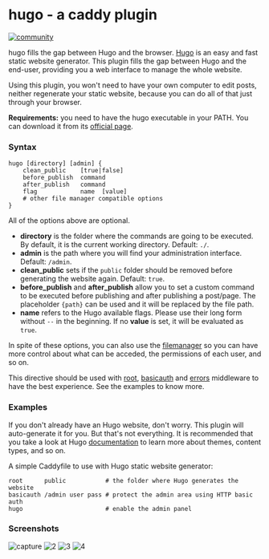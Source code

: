 # hugo - a caddy plugin

[![community](https://img.shields.io/badge/community-forum-ff69b4.svg?style=flat-square)](https://caddy.community)

hugo fills the gap between Hugo and the browser. [Hugo](http://gohugo.io/) is an easy and fast static website generator. This plugin fills the gap between Hugo and the end-user, providing you a web interface to manage the whole website.

Using this plugin, you won't need to have your own computer to edit posts, neither regenerate your static website, because you can do all of that just through your browser.

**Requirements:** you need to have the hugo executable in your PATH. You can download it from its [official page](http://gohugo.io).

### Syntax

```
hugo [directory] [admin] {
    clean_public    [true|false]
    before_publish  command
    after_publish   command
    flag            name  [value]
    # other file manager compatible options
}
```

All of the options above are optional.

* **directory** is the folder where the commands are going to be executed. By default, it is the current working directory. Default: `./`.
* **admin** is the path where you will find your administration interface. Default: `/admin`.
* **clean_public** sets if the `public` folder should be removed before generating the website again. Default: `true`.
* **before_publish** and **after_publish** allow you to set a custom command to be executed before publishing and after publishing a post/page. The placeholder `{path}` can be used and it will be replaced by the file path.
* **name** refers to the Hugo available flags. Please use their long form without `--` in the beginning. If no **value** is set, it will be evaluated as `true`.

In spite of these options, you can also use the [filemanager](https://caddyserver.com/docs/http.filemanager) so you can have more control about what can be acceded, the permissions of each user, and so on.

This directive should be used with [root](https://caddyserver.com/docs/root), [basicauth](https://caddyserver.com/docs/basicauth) and [errors](https://caddyserver.com/docs/errors) middleware to have the best experience. See the examples to know more.

### Examples

If you don't already have an Hugo website, don't worry. This plugin will auto-generate it for you. But that's not everything. It is recommended that you take a look at Hugo [documentation](http://gohugo.io/themes/overview/) to learn more about themes, content types, and so on.

A simple Caddyfile to use with Hugo static website generator:

```
root      public           # the folder where Hugo generates the website
basicauth /admin user pass # protect the admin area using HTTP basic auth
hugo                       # enable the admin panel
```

### Screenshots

![capture](https://cloud.githubusercontent.com/assets/5447088/25630072/b9a95dfa-2f63-11e7-81fe-00bab89e3391.PNG)
![2](https://cloud.githubusercontent.com/assets/5447088/25630073/b9b00678-2f63-11e7-8f5d-6488c641ed19.PNG)
![3](https://cloud.githubusercontent.com/assets/5447088/25630074/b9cbe3ca-2f63-11e7-8e53-19a3e553f86b.PNG)
![4](https://cloud.githubusercontent.com/assets/5447088/25630075/b9cfa320-2f63-11e7-8262-cdd942d4a3b5.PNG)
